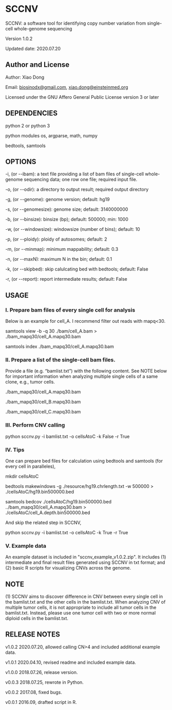 # SCCNV
SCCNV: a software tool for identifying copy number variation from single-cell whole-genome sequencing

Version 1.0.2

Updated date: 2020.07.20

#####
## Author and License

Author: Xiao Dong

Email: biosinodx@gmail.com, xiao.dong@einsteinmed.org

Licensed under the GNU Affero General Public License version 3 or later

#####
## DEPENDENCIES

python 2 or python 3

python modules os, argparse, math, numpy

bedtools, samtools

#####
## OPTIONS

-i, (or --ibam): a text file providing a list of bam files of single-cell whole-genome sequencing data; one row one file; required input file.

-o, (or --odir): a directory to output result; required output directory

-g, (or --genome): genome version; default: hg19

-s, (or --genomesize): genome size; default: 3140000000

-b, (or --binsize): binsize (bp); default: 500000; min: 1000

-w, (or --windowsize): windowsize (number of bins); default: 10

-p, (or --ploidy): ploidy of autosomes; default: 2

-m, (or --minmap): minimum mappability; default: 0.3

-n, (or --maxN): maximum N in the bin; default: 0.1

-k, (or --skipbed): skip calulcating bed with bedtools; default: False

-r, (or --report): report intermediate results; default: False

#####
## USAGE

### I. Prepare bam files of every single cell for analysis

Below is an example for cell_A. I recommend filter out reads with mapq<30.

samtools view -b -q 30 ./bam/cell_A.bam > ./bam_mapq30/cell_A.mapq30.bam

samtools index ./bam_mapq30/cell_A.mapq30.bam

### II. Prepare a list of the single-cell bam files.

Provide a file (e.g. “bamlist.txt”) with the following content. See NOTE below for important information when analyzing multiple single cells of a same clone, e.g., tumor cells.

./bam_mapq30/cell_A.mapq30.bam

./bam_mapq30/cell_B.mapq30.bam

./bam_mapq30/cell_C.mapq30.bam

### III. Perform CNV calling

python sccnv.py -i bamlist.txt -o cellsAtoC -k False -r True

### IV. Tips

One can prepare bed files for calculation using bedtools and samtools (for every cell in paralleles),

mkdir cellsAtoC

bedtools makewindows -g ./resource/hg19.chrlength.txt -w 500000 > ./cellsAtoC/hg19.bin500000.bed

samtools bedcov ./cellsAtoC/hg19.bin500000.bed ../bam_mapq30/cell_A.mapq30.bam > ./cellsAtoC/cell_A.depth.bin500000.bed

And skip the related step in SCCNV,

python sccnv.py -i bamlist.txt -o cellsAtoC -k True -r True

### V. Example data

An example dataset is included in "sccnv_example_v1.0.2.zip". It includes (1) intermediate and final result files generated using SCCNV in txt format; and (2) basic R scripts for visualizing CNVs across the genome.

#####
## NOTE

(1) SCCNV aims to discover difference in CNV between every single cell in the bamlist.txt and the other cells in the bamlist.txt. When analyzing CNV of multiple tumor cells, it is not appropriate to include all tumor cells in the bamlist.txt. Instead, please use one tumor cell with two or more normal diploid cells in the bamlist.txt.

#####
## RELEASE NOTES

v1.0.2 2020.07.20, allowed calling CN>4 and included additional example data.

v1.0.1 2020.04.10, revised readme and included example data.

v1.0.0 2018.07.26, release version.

v0.0.3 2018.07.25, rewrote in Python.

v0.0.2 2017.08, fixed bugs.

v0.0.1 2016.09, drafted script in R.
